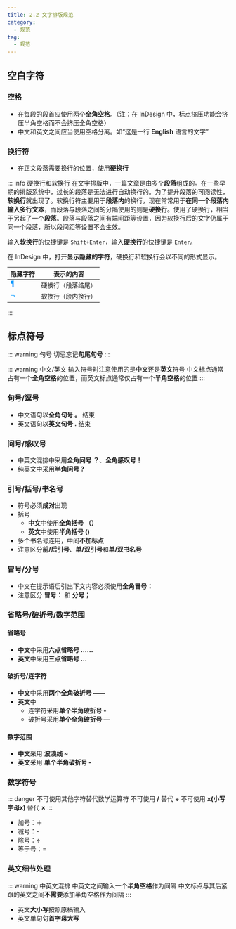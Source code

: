```yaml
---
title: 2.2 文字排版规范
category:
  - 规范
tag:
  - 规范
---
```


## 空白字符
### 空格
- 在每段的段首应使用两个**全角空格**。（注：在 InDesign 中，标点挤压功能会挤压半角空格而不会挤压全角空格）
- 中文和英文之间应当使用空格分离。如“这是一行 **English** 语言的文字”

### 换行符
- 在正文段落需要换行的位置，使用**硬换行**

::: info 硬换行和软换行
在文字排版中，一篇文章是由多个**段落**组成的。在一些早期的排版系统中，过长的段落是无法进行自动换行的。为了提升段落的可阅读性，**软换行**就出现了。软换行符主要用于**段落内**的换行，现在常常用于**在同一个段落内输入多行文本**，而段落与段落之间的分隔使用的则是**硬换行**。使用了硬换行，相当于另起了一个**段落**。段落与段落之间有端间距等设置，因为软换行后的文字仍属于同一个段落，所以段间距等设置不会生效。

输入**软换行**的快捷键是 `Shift+Enter`，输入**硬换行**的快捷键是 `Enter`。

在 InDesign 中，打开**显示隐藏的字符**，硬换行和软换行会以不同的形式显示。

| 隐藏字符                                                     | 表示的内容     |
| -------------------------------------------------------- | --------- |
| ![](../assets/image/Pasted%20image%2020250118085249.jpg) | 硬换行（段落结尾） |
| ![](../assets/image/Pasted%20image%2020250118085254.jpg) | 软换行（段内换行） |
:::

## 标点符号
::: warning 句号
切忌忘记**句尾句号**
:::

::: warning 中文/英文
输入符号时注意使用的是**中文**还是**英文**符号
中文标点通常占有一个**全角空格**的位置，而英文标点通常仅占有一个**半角空格**的位置
:::

### 句号/逗号
- 中文语句以**全角句号 。** 结束
- 英文语句以**英文句号 .** 结束

### 问号/感叹号
- 中英文混排中采用**全角问号 ？**、**全角感叹号！**
- 纯英文中采用**半角问号 ?**

### 引号/括号/书名号
- 符号必须**成对**出现
- 括号
    - **中文**中使用**全角括号 （）**
    - **英文**中使用**半角括号 ()**
- 多个书名号连用，中间**不加标点**
- 注意区分**前/后引号**、**单/双引号**和**单/双书名号**

### 冒号/分号
- 中文在提示语后引出下文内容必须使用**全角冒号：**
- 注意区分 **冒号：** 和 **分号；**

### 省略号/破折号/数字范围
#### 省略号
- **中文**中采用**六点省略号 ……**
- **英文**中采用**三点省略号 ...**
#### 破折号/连字符
- **中文**中采用**两个全角破折号 ——**
- **英文**中
    - 连字符采用**单个半角破折号 -**
    - 破折号采用**单个全角破折号 —**
#### 数字范围
- **中文**采用 **波浪线 ~**
- **英文**采用 **单个半角破折号 -**

### 数学符号
::: danger 不可使用其他字符替代数学运算符
不可使用 **/** 替代 **÷**
不可使用 **x(小写字母x)** 替代 **×**
:::

- 加号：＋
- 减号：-
- 除号：÷
- 等于号：=

### 英文细节处理
::: warning 中英文混排
中英文之间输入一个**半角空格**作为间隔
中文标点与其后紧跟的英文之间**不需要**添加半角空格作为间隔
:::

- 英文**大小写**按照原稿输入
- 英文单句**句首字母大写**